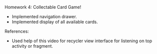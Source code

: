 Homework 4: Collectable Card Game!

- Implemented navigation drawer.
- Implemented display of all available cards.




References: 
- Used help of this video for recycler view interface for listening on top activity or fragment. 

